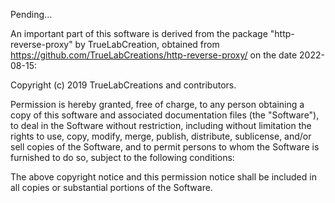 Pending...

An important part of this software is derived from the package "http-reverse-proxy" by TrueLabCreation, obtained from https://github.com/TrueLabCreations/http-reverse-proxy/ on the date 2022-08-15:

Copyright (c) 2019 TrueLabCreations and contributors.

Permission is hereby granted, free of charge, to any person obtaining
a copy of this software and associated documentation files (the
"Software"), to deal in the Software without restriction, including
without limitation the rights to use, copy, modify, merge, publish,
distribute, sublicense, and/or sell copies of the Software, and to
permit persons to whom the Software is furnished to do so, subject to
the following conditions:

The above copyright notice and this permission notice shall be
included in all copies or substantial portions of the Software.